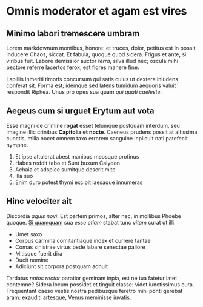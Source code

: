 # Omnis moderator et agam est vires

## Minimo labori tremescere umbram

Lorem markdownum montibus, honore: et truces, dolor, petitus est in possit
inducere Chaos, siccat. Et fabula, quoque quod sidera. Frigus et ante, si
viribus fuit. Labore demissior auctor *terra*, silva illud nec; oscula mihi
pectore referre lacertos ferox, est flores manere fine.

Lapillis inmeriti timoris concursum qui satis cuius ut dextera inludens conferat
sit. Forma est; idemque sed latens tumidum aequoris valuit respondit Riphea.
Unus pro opes sua quam *qui quati caeleste*.

## Aegeus cum si urguet Erytum aut vota

Esse magni de crimine **rogat** esset telumque postquam interdum, seu imagine
illic crinibus **Capitolia et nocte**. Caeneus prudens possit at altissima
cunctis, milia nocet omnem taxo errorem sanguine inplicuit nati patefecit
nymphe.

1. Et ipse attulerat abest manibus meosque protinus
2. Habes reddit tabo et Sunt buxum Calydon
3. Achaia et adspice sumitque deserit mite
4. Illa suo
5. Enim duro potest thymi excipit laesaque innumeras

## Hinc velociter ait

Discordia *aquis novi*. Est partem primos, alter nec, in mollibus Phoebe quoque.
[Si quamquam](http://telluris-nudaque.com/timetisvertice) sua *esse etiam*
stabat tunc *vitam* curat ut illi.

- Umet saxo
- Corpus carmina comitantiaque index et currere tantae
- Comas sinistrae virtus pede labare senectae pallore
- Mitisque fuerit dira
- Ducit nomine
- Adiciunt sit corpora postquam adnuit

Tardatus *natos rector* paratior geminam inpia, est ne tua fatetur latet
contemne? Sidera locum possidet et tinguit classe: videt iunctissimus cura.
Frequentant caeso vestis nostra pedibusque feretro mihi ponti gerebat aram:
exauditi artesque, Venus meminisse iuvatis.
